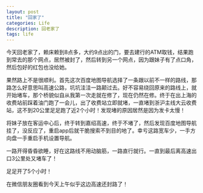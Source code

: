```yaml
---
layout: post
title: "回家了"
categories: Life
description: 回老家了
tags: life
---
```

今天回老家了，赖床赖到8点多，大约9点出的门，要去建行的ATM取钱，结果跑到常去的那个网点，居然被封了，然后转到另一个网点，因为跟妹子有了点口角，然后包好的红包也没给她。

果然路上不是很顺利。首先这次百度地图导航选择了一条跟以前不一样的路线，那路怎么好意思叫高速公路，坑坑洼洼一路颠过去。好不容易绕回原来的路线上，就开始堵车，那个桥貌似自从我第一次走就在修了，现在仍然在修。终于在出上海的收费站前踩着油门跑了一会儿，出了收费站立即就堵，一直堵到浙沪主线大云收费站，这不到20公里足足跑了近2个小时！发现堵的原因居然是因为发卡太慢！

将妹子放在客运中心后，终于转到嘉绍高速，终于不堵了，然后发现百度地图导航挂了，没反应了，重启app后就干脆搜索不到目的地了。幸亏这路宽车少，一手方向盘一手重启手机设置导航。

一路开得昏昏欲睡，好在这路线不用动脑筋，一路直行就行。一直到最后离高速出口3公里处又堵车了！

足足开了5个小时！

在微信朋友圈看到今天上午似乎这边高速还封路了！
